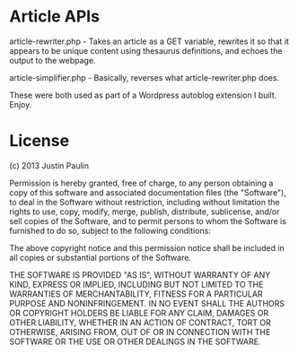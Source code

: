 # Article APIs

article-rewriter.php - Takes an article as a GET variable, rewrites it so that it appears to be unique content using thesaurus definitions, and echoes the output to the webpage.

article-simplifier.php - Basically, reverses what article-rewriter.php does.

These were both used as part of a Wordpress autoblog extension I built. Enjoy.

# License

(c) 2013 Justin Paulin

Permission is hereby granted, free of charge, to any person obtaining a copy of
this software and associated documentation files (the "Software"), to deal in
the Software without restriction, including without limitation the rights to use,
copy, modify, merge, publish, distribute, sublicense, and/or sell copies of the
Software, and to permit persons to whom the Software is furnished to do so,
subject to the following conditions:

The above copyright notice and this permission notice shall be included in all
copies or substantial portions of the Software.

THE SOFTWARE IS PROVIDED "AS IS", WITHOUT WARRANTY OF ANY KIND, EXPRESS OR
IMPLIED, INCLUDING BUT NOT LIMITED TO THE WARRANTIES OF MERCHANTABILITY,
FITNESS FOR A PARTICULAR PURPOSE AND NONINFRINGEMENT. IN NO EVENT SHALL THE
AUTHORS OR COPYRIGHT HOLDERS BE LIABLE FOR ANY CLAIM, DAMAGES OR OTHER LIABILITY,
WHETHER IN AN ACTION OF CONTRACT, TORT OR OTHERWISE, ARISING FROM, OUT OF OR IN
CONNECTION WITH THE SOFTWARE OR THE USE OR OTHER DEALINGS IN THE SOFTWARE.